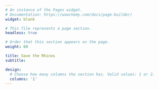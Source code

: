 ```yaml
---
# An instance of the Pages widget.
# Documentation: https://wowchemy.com/docs/page-builder/
widget: blank

# This file represents a page section.
headless: true

# Order that this section appears on the page.
weight: 60

title: Save the Rhinos
subtitle:

design:
  # Choose how many columns the section has. Valid values: 1 or 2.
  columns: '1'
---
```


